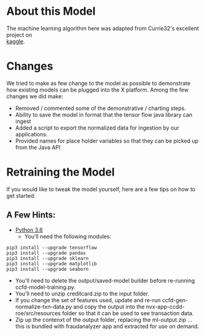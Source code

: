 # About this Model
The machine learning algorithm here was adapted from Currie32's excellent project on  
[kaggle](https://www.kaggle.com/currie32/predicting-fraud-with-tensorflow/notebook). 

# Changes
We tried to make as few change to the model as possible to demonstrate how existing models can be plugged into the X platform. Among the few changes we did make:

* Removed / commented some of the demonstrative / charting steps. 
* Ability to save the model in format that the tensor flow java library can ingest
* Added a script to export the normalized data for ingestion by our applications. 
* Provided names for place holder variables so that they can be picked up from the Java API
 
# Retraining the Model
If you would like to tweak the model yourself, here are a few tips on how to get started:

## A Few Hints:
* [Python 3.6](https://www.python.org/downloads/release/python-365/)
    * You'll need the following modules:
    
```
pip3 install --upgrade tensorflow
pip3 install --upgrade pandas
pip3 install --upgrade sklearn
pip3 install --upgrade matplotlib
pip3 install --upgrade seaborn
```
          
* You'll need to delete the output/saved-model builder before re-running ccfd-model-training.py.
* You'll need to unzip creditcard.zip to the input folder. 
* If you change the set of features used, update and re-run ccfd-gen-normalize-txn-data.py and copy the output into the nvx-app-ccdd-roe/src/resources folder so that it can be used to see transaction data.
* Zip up the contenxt of the output folder, replacing the ml-output.zip ... this is bundled with fraudanalyzer app and extracted for use on demand. 
      
    
    
